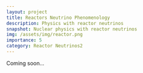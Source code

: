```yaml
---
layout: project
title: Reactors Neutrino Phenomenology
description: Physics with reactor neutrinos
snapshot: Nuclear physics with reactor neutrinos
img: /assets/img/reactor.png
importance: 5
category: Reactor Neutrinos2
---
```


Coming soon...

